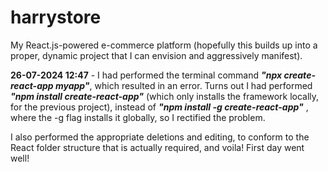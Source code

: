 # harrystore

My React.js-powered e-commerce platform (hopefully this builds up into a proper, dynamic project that I can envision and aggressively manifest).

<b>26-07-2024 12:47</b> - I had performed the terminal command <b><i>"npx create-react-app myapp"</i></b>, which resulted in an error. Turns out I had performed <b><i>"npm install create-react-app"</i></b> (which only installs the framework locally, for the previous project), instead of <b><i>"npm install -g create-react-app"</i></b> , where the -g flag installs it globally, so I rectified the problem.

<p>I also performed the appropriate deletions and editing, to conform to the React folder structure that is actually required, and voila! First day went well!</p>
